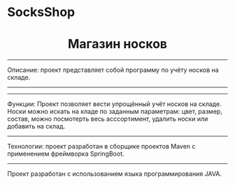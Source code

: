 # SocksShop
<!--<h2 align="center">Учебный проект </h2>
<h3 align="center"> Группа SkyPro JAVA-14 </h3>
<h3 align="center"> Курс 3 </h3>
<h4 align="center"> 2023 г. </h4>
<h3> Разработал студент: А.Е. Руднева </h3>-->
<h1 align="center">Магазин носков</h1>

***
Описание: проект представляет собой программу по учёту носков на складе.
***
***
Функции: Проект позволяет вести упрощённый учёт носков на складе. Носки можно искать на кладе по заданным параметрам: 
цвет, размер, состав, можно посмотерть весь асссортимент, удалить носки или добавить на склад.
***
Технологии: проект разработан в сборщике проектов Maven с применением 
 фреймворка SpringBoot.
***
Проект разработан с использованием языка программирования JAVA.
